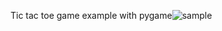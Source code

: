 Tic tac toe game example with pygame![sample](https://user-images.githubusercontent.com/74683928/170816417-2b66d5bb-602a-4c99-8684-347fe213e55f.png)
